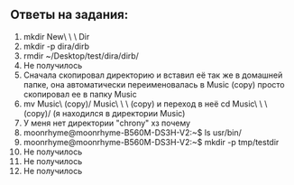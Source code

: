 ## Ответы на задания:
1. mkdir New\ \ \ Dir
2. mkdir -p dira/dirb
3. rmdir ~/Desktop/test/dira/dirb/
4. Не получилось
5. Сначала скопировал директорию и вставил её так же в домашней папке, она автоматически переименовалась в Music (copy) просто скопировал ее в папку Music
6. mv Music\ \(copy\)/ Music\ \ \ \(copy\) и переход в неё cd Music\ \ \ \(copy\)/ (я находился в директории Music)
7. У меня нет директории "chrony" хз почему
8. moonrhyme@moonrhyme-B560M-DS3H-V2:~$ ls usr/bin/
9. moonrhyme@moonrhyme-B560M-DS3H-V2:~$ mkdir -p tmp/testdir
10. Не получилось
11. Не получилось
12. Не получилось




